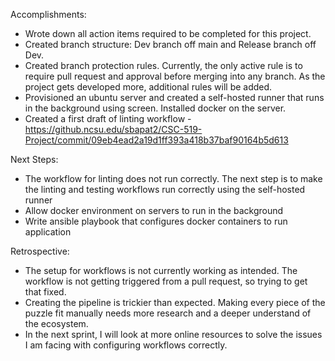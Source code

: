 Accomplishments:
-	Wrote down all action items required to be completed for this project. 
-	Created branch structure: Dev branch off main and Release branch off Dev.
-	Created branch protection rules. Currently, the only active rule is to require pull request and approval before merging into any branch. As the project gets developed more, additional rules will be added.
-	Provisioned an ubuntu server and created a self-hosted runner that runs in the background using screen. Installed docker on the server.
-	Created a first draft of linting workflow - https://github.ncsu.edu/sbapat2/CSC-519-Project/commit/09eb4ead2a19d1ff393a418b37baf90164b5d613

Next Steps: 
-	The workflow for linting does not run correctly. The next step is to make the linting and testing workflows run correctly using the self-hosted runner
-	Allow docker environment on servers to run in the background
-	Write ansible playbook that configures docker containers to run application

Retrospective:
-	The setup for workflows is not currently working as intended. The workflow is not getting triggered from a pull request, so trying to get that fixed.
-	Creating the pipeline is trickier than expected. Making every piece of the puzzle fit manually needs more research and a deeper understand of the ecosystem.
-	In the next sprint, I will look at more online resources to solve the issues I am facing with configuring workflows correctly.
